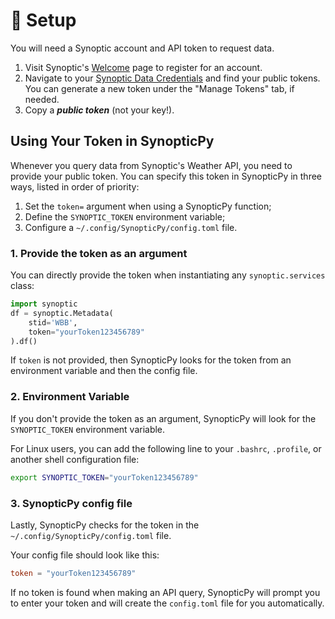 # 🔨 Setup

You will need a Synoptic account and API token to request data.

1. Visit Synoptic's [Welcome](https://docs.synopticdata.com/services/welcome-to-synoptic-data-s-web-services) page to register for an account.
2. Navigate to your [Synoptic Data Credentials](https://customer.synopticdata.com/credentials/) and find your public tokens. You can generate a new token under the "Manage Tokens" tab, if needed.
3. Copy a **_public token_** (not your key!).

## Using Your Token in SynopticPy

Whenever you query data from Synoptic's Weather API, you need to provide your public token. You can specify this token in SynopticPy in three ways, listed in order of priority:

1. Set the `token=` argument when using a SynopticPy function;
2. Define the `SYNOPTIC_TOKEN` environment variable;
3. Configure a `~/.config/SynopticPy/config.toml` file.

### 1. Provide the token as an argument

You can directly provide the token when instantiating any `synoptic.services` class:

```python
import synoptic
df = synoptic.Metadata(
    stid='WBB',
    token="yourToken123456789"
).df()
```

If `token` is not provided, then SynopticPy looks for the token from an environment variable and then the config file.

### 2. Environment Variable

If you don't provide the token as an argument, SynopticPy will look for the `SYNOPTIC_TOKEN` environment variable.

For Linux users, you can add the following line to your `.bashrc`, `.profile`, or another shell configuration file:

```bash
export SYNOPTIC_TOKEN="yourToken123456789"
```

### 3. SynopticPy config file

Lastly, SynopticPy checks for the token in the `~/.config/SynopticPy/config.toml` file.

Your config file should look like this:

```toml
token = "yourToken123456789"
```

If no token is found when making an API query, SynopticPy will prompt you to enter your token and will create the `config.toml` file for you automatically.

